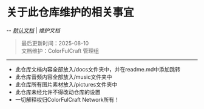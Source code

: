 # 关于此仓库维护的相关事宜

--
*[默认文档](README.md)*  |  *维护文档*
> 最后更新时间：2025-08-10  
> 文档维护：ColorFulCraft 管理组
---
- 此仓库文档内容全部放入/docs文件夹中，并在readme.md中添加跳转
- 此仓库音频内容全部放入/music文件夹中
- 此仓库所有图片素材放入/pictures文件夹中
- 此仓库未经允许不得改动仓库的设置
- 一切解释权归ColorFulCraft Network所有！
